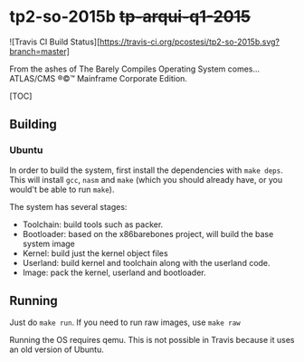 # tp2-so-2015b ~~tp-arqui-q1-2015~~

![Travis CI Build Status][https://travis-ci.org/pcostesi/tp2-so-2015b.svg?branch=master]

From the ashes of The Barely Compiles Operating System comes... ATLAS/CMS ®©™ Mainframe Corporate Edition.

[TOC]

## Building

### Ubuntu
In order to build the system, first install the dependencies with `make deps`. This will install `gcc`, `nasm` and `make` (which you should already have, or you would't be able to run `make`).

The system has several stages:
- Toolchain: build tools such as packer.
- Bootloader: based on the x86barebones project, will build the base system image
- Kernel: build just the kernel object files
- Userland: build kernel and toolchain along with the userland code.
- Image: pack the kernel, userland and bootloader.

## Running

Just do `make run`. If you need to run raw images, use `make raw`

Running the OS requires qemu. This is not possible in Travis because it uses an old version of Ubuntu.

